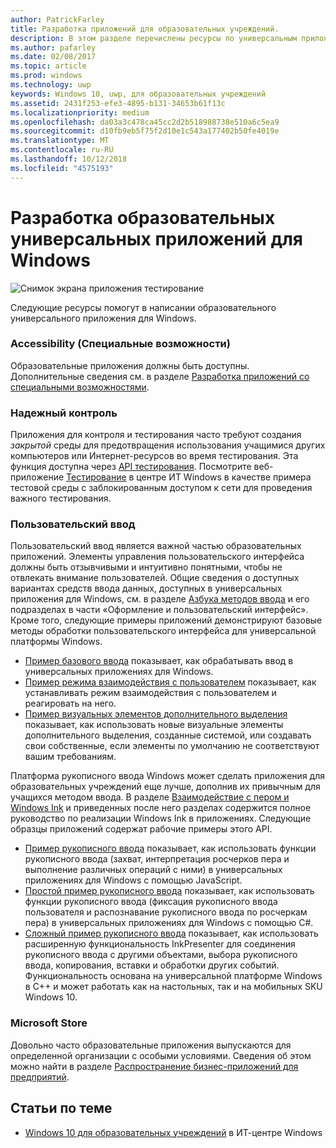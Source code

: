 ```yaml
---
author: PatrickFarley
title: Разработка приложений для образовательных учреждений.
description: В этом разделе перечислены ресурсы по универсальным приложениям для Windows, которые помогут вам в создании образовательных приложений для платформы Windows 10.
ms.author: pafarley
ms.date: 02/08/2017
ms.topic: article
ms.prod: windows
ms.technology: uwp
keywords: Windows 10, uwp, для образовательных учреждений
ms.assetid: 2431f253-efe3-4895-b131-34653b61f13c
ms.localizationpriority: medium
ms.openlocfilehash: da03a3c478ca45cc2d2b518988738e510a6c5ea9
ms.sourcegitcommit: d10fb9eb5f75f2d10e1c543a177402b50fe4019e
ms.translationtype: MT
ms.contentlocale: ru-RU
ms.lasthandoff: 10/12/2018
ms.locfileid: "4575193"
---
```

# <a name="develop-universal-windows-apps-for-education"></a>Разработка образовательных универсальных приложений для Windows
![Снимок экрана приложения тестирование](images/take-a-test-screen-small.png)

Следующие ресурсы помогут в написании образовательного универсального приложения для Windows.

### <a name="accessibility"></a>Accessibility (Специальные возможности)
Образовательные приложения должны быть доступны. Дополнительные сведения см. в разделе [Разработка приложений со специальными возможностями](https://developer.microsoft.com/windows/accessible-apps).


### <a name="secure-assessments"></a>Надежный контроль
Приложения для контроля и тестирования часто требуют создания *закрытой* среды для предотвращения использования учащимися других компьютеров или Интернет-ресурсов во время тестирования. Эта функция доступна через [API тестирования](take-a-test-api.md). Посмотрите веб-приложение [Тестирование](https://technet.microsoft.com/edu/windows/take-tests-in-windows-10) в центре ИТ Windows в качестве примера тестовой среды с заблокированным доступом к сети для проведения важного тестирования.

### <a name="user-input"></a>Пользовательский ввод
Пользовательский ввод является важной частью образовательных приложений. Элементы управления пользовательского интерфейса должны быть отзывчивыми и интуитивно понятными, чтобы не отвлекать внимание пользователей. Общие сведения о доступных вариантах средств ввода данных, доступных в универсальных приложения для Windows, см. в разделе [Азбука методов ввода](https://docs.microsoft.com/windows/uwp/design/input/input-primer) и его подразделах в части «Оформление и пользовательский интерфейс». Кроме того, следующие примеры приложений демонстрируют базовые методы обработки пользовательского интерфейса для универсальной платформы Windows.
- [Пример базового ввода](https://github.com/Microsoft/Windows-universal-samples/tree/master/Samples/BasicInput) показывает, как обрабатывать ввод в универсальных приложениях для Windows.
- [Пример режима взаимодействия с пользователем](https://github.com/Microsoft/Windows-universal-samples/tree/master/Samples/UserInteractionMode) показывает, как устанавливать режим взаимодействия с пользователем и реагировать на него.
- [Пример визуальных элементов дополнительного выделения](https://github.com/Microsoft/Windows-universal-samples/tree/master/Samples/XamlFocusVisuals) показывает, как использовать новые визуальные элементы дополнительного выделения, созданные системой, или создавать свои собственные, если элементы по умолчанию не соответствуют вашим требованиям.

Платформа рукописного ввода Windows может сделать приложения для образовательных учреждений еще лучше, дополнив их привычным для учащихся методом ввода. В разделе [Взаимодействие с пером и Windows Ink](https://docs.microsoft.com/windows/uwp/design/input/pen-and-stylus-interactions) и приведенных после него разделах содержится полное руководство по реализации Windows Ink в приложениях. Следующие образцы приложений содержат рабочие примеры этого API.
- [Пример рукописного ввода](https://github.com/Microsoft/Windows-universal-samples/tree/master/Samples/Ink) показывает, как использовать функции рукописного ввода (захват, интерпретация росчерков пера и выполнение различных операций с ними) в универсальных приложениях для Windows с помощью JavaScript.
- [Простой пример рукописного ввода](https://github.com/Microsoft/Windows-universal-samples/tree/master/Samples/SimpleInk) показывает, как использовать функции рукописного ввода (фиксация рукописного ввода пользователя и распознавание рукописного ввода по росчеркам пера) в универсальных приложениях для Windows с помощью C#.
- [Сложный пример рукописного ввода](https://github.com/Microsoft/Windows-universal-samples/tree/master/Samples/ComplexInk) показывает, как использовать расширенную функциональность InkPresenter для соединения рукописного ввода с другими объектами, выбора рукописного ввода, копирования, вставки и обработки других событий. Функциональность основана на универсальной платформе Windows в C++ и может работать как на настольных, так и на мобильных SKU Windows 10.


### <a name="microsoft-store"></a>Microsoft Store
Довольно часто образовательные приложения выпускаются для определенной организации с особыми условиями. Сведения об этом можно найти в разделе [Распространение бизнес-приложений для предприятий](https://msdn.microsoft.com/windows/uwp/publish/distribute-lob-apps-to-enterprises).

## <a name="related-topics"></a>Статьи по теме
- [Windows 10 для образовательных учреждений](https://technet.microsoft.com/edu/windows/index) в ИТ-центре Windows
